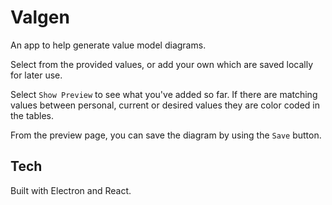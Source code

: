 # Valgen

An app to help generate value model diagrams.

Select from the provided values, or add your own which are saved locally for later use.

Select `Show Preview` to see what you've added so far. If there are matching values between personal, current or desired values they are color coded in the tables.

From the preview page, you can save the diagram by using the `Save` button.

## Tech

Built with Electron and React.
